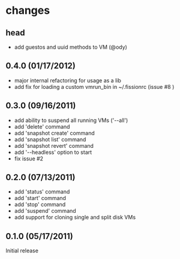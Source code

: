 # changes

## head
* add guestos and uuid methods to VM (@ody)

## 0.4.0 (01/17/2012)
* major internal refactoring for usage as a lib
* add fix for loading a custom vmrun_bin in ~/.fissionrc (issue #8 )

## 0.3.0 (09/16/2011)
* add ability to suspend all running VMs ('--all')
* add 'delete' command
* add 'snapshot create' command
* add 'snapshot list' command
* add 'snapshot revert' command
* add '--headless' option to start
* fix issue #2

## 0.2.0 (07/13/2011)
* add 'status' command
* add 'start' command
* add 'stop' command
* add 'suspend' command
* add support for cloning single and split disk VMs

## 0.1.0 (05/17/2011)
Initial release
